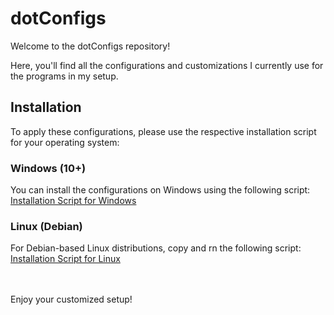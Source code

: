 # dotConfigs
Welcome to the dotConfigs repository! <br>

Here, you'll find all the configurations and customizations I currently use for the programs in my setup.


## Installation

To apply these configurations, please use the respective installation script for your operating system:

### Windows (10+)

You can install the configurations on Windows using the following script:
<br>
[Installation Script for Windows](https://raw.githubusercontent.com/he-d/dotConfigs/blob/main/installerWindows.ps1 'Install Script for Windows')
<br>


### Linux (Debian)

For Debian-based Linux distributions, copy and rn the following script:
<br>
[Installation Script for Linux](https://raw.githubusercontent.com/he-d/dotConfigs/main/installerLinux.sh 'Install Script for Linux')
<br>

<br>
<br>
Enjoy your customized setup!

